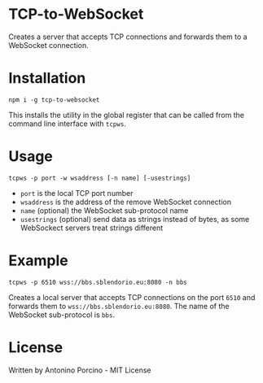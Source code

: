 # TCP-to-WebSocket

Creates a server that accepts TCP connections
and forwards them to a WebSocket connection.

# Installation

```
npm i -g tcp-to-websocket
```

This installs the utility in the global register that
can be called from the command line interface with `tcpws`.

# Usage

```
tcpws -p port -w wsaddress [-n name] [-usestrings]
```
- `port` is the local TCP port number
- `wsaddress` is the address of the remove WebSocket connection
- `name` (optional) the WebSocket sub-protocol name
- `usestrings` (optional) send data as strings instead of bytes, as some WebSockect servers treat strings different


# Example

```
tcpws -p 6510 wss://bbs.sblendorio.eu:8080 -n bbs
```

Creates a local server that accepts TCP connections on the port `6510`
and forwards them to `wss://bbs.sblendorio.eu:8080`. The name of the WebSocket
sub-protocol is `bbs`.

# License

Written by Antonino Porcino - MIT License

